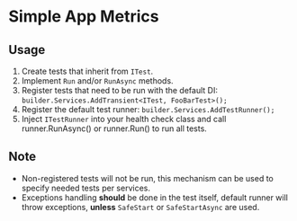 ﻿# Simple App Metrics

## Usage
1. Create tests that inherit from `ITest`.
2. Implement `Run` and/or `RunAsync` methods.
3. Register tests that need to be run with the default DI: `builder.Services.AddTransient<ITest, FooBarTest>();`
4. Register the default test runner: `builder.Services.AddTestRunner();`
5. Inject `ITestRunner` into your health check class and call runner.RunAsync() or runner.Run() to run all tests.

## Note
- Non-registered tests will not be run, this mechanism can be used to specify needed tests per services.
- Exceptions handling **should** be done in the test itself, default runner will throw exceptions, **unless** `SafeStart` or `SafeStartAsync` are used.